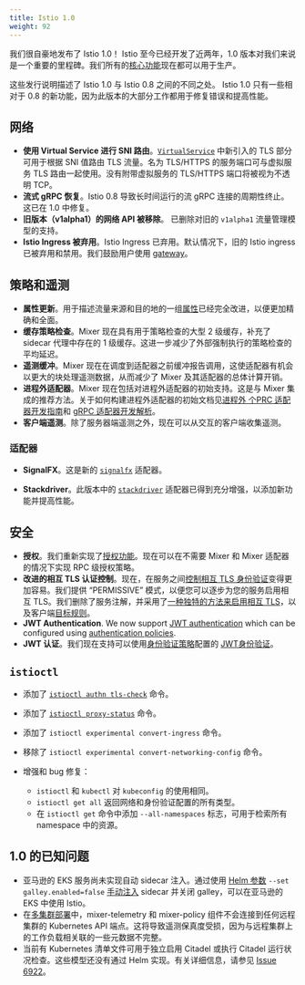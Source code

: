 ```yaml
---
title: Istio 1.0
weight: 92
---
```


我们很自豪地发布了 Istio 1.0！ Istio 至今已经开发了近两年，1.0 版本对我们来说是一个重要的里程碑。我们所有的[核心功能](/about/feature-stages/)现在都可以用于生产。

这些发行说明描述了 Istio 1.0 与 Istio 0.8 之间的不同之处。 Istio 1.0 只有一些相对于 0.8 的新功能，因为此版本的大部分工作都用于修复错误和提高性能。

## 网络

- **使用 Virtual Service 进行 SNI 路由**。[`VirtualService`](/docs/reference/config/istio.networking.v1alpha3/#VirtualService) 中新引入的 TLS 部分可用于根据 SNI 值路由 TLS 流量。名为 TLS/HTTPS 的服务端口可与虚拟服务 TLS 路由一起使用。没有附带虚拟服务的 TLS/HTTPS 端口将被视为不透明 TCP。
- **流式 gRPC 恢复**。Istio 0.8 导致长时间运行的流 gRPC 连接的周期性终止。这已在 1.0 中修复。
- **旧版本（v1alpha1）的网络 API 被移除**。 已删除对旧的 `v1alpha1` 流量管理模型的支持。
- **Istio Ingress 被弃用**。Istio Ingress 已弃用。默认情况下，旧的 Istio ingress 已被弃用和禁用。我们鼓励用户使用 [gateway](/docs/concepts/traffic-management/#gateways)。

## 策略和遥测

- **属性更新**。用于描述流量来源和目的地的一组[属性](/docs/reference/config/policy-and-telemetry/attribute-vocabulary/)已经完全改进，以便更加精确和全面。
- **缓存策略检查**。Mixer 现在具有用于策略检查的大型 2 级缓存，补充了 sidecar 代理中存在的 1 级缓存。这进一步减少了外部强制执行的策略检查的平均延迟。
- **遥测缓冲**。Mixer 现在在调度到适配器之前缓冲报告调用，这使适配器有机会以更大的块处理遥测数据，从而减少了 Mixer 及其适配器的总体计算开销。
- **进程外适配器**。Mixer 现在包括对进程外适配器的初始支持。这是与 Mixer 集成的推荐方法。关于如何构建进程外适配器的初始文档见[进程外 个PRC 适配器开发指南](https://github.com/istio/istio/wiki/Out-Of-Process-gRPC-Adapter-Dev-Guide)和 [gRPC 适配器开发解析](https://github.com/istio/istio/wiki/gRPC-Adapter-Walkthrough)。
- **客户端遥测**。除了服务器端遥测之外，现在可以从交互的客户端收集遥测。

### 适配器

- **SignalFX**。这是新的 [`signalfx`](/docs/reference/config/policy-and-telemetry/adapters/signalfx/) 适配器。

- **Stackdriver**。此版本中的 [`stackdriver`](/docs/reference/config/policy-and-telemetry/adapters/stackdriver/) 适配器已得到充分增强，以添加新功能并提高性能。

## 安全

- **授权**。我们重新实现了[授权功能](/docs/concepts/security/#authorization)。现在可以在不需要 Mixer 和 Mixer 适配器的情况下实现 RPC 级授权策略。
- **改进的相互 TLS 认证控制**。现在，在服务之间[控制相互 TLS 身份验证](/docs/concepts/security/#authentication)变得更加容易。我们提供 “PERMISSIVE” 模式，以便您可以逐步为您的服务启用相互 TLS。我们删除了服务注解，并采用了[一种独特的方法来启用相互 TLS](/docs/tasks/security/authn-policy/)，以及客户端[目标规则](/docs/concepts/traffic-management/#destination-rules)。
- **JWT Authentication**. We now support [JWT authentication](/docs/concepts/security/#authentication) which can
  be configured using [authentication policies](/docs/concepts/security/#authentication-policies).
- **JWT 认证**。我们现在支持可以使用[身份验证策略](/docs/concepts/security/#authentication-policies)配置的 [JWT身份验证](/docs/concepts/security/#authentication)。

## `istioctl`

- 添加了 [`istioctl authn tls-check`](/docs/reference/commands/istioctl/#istioctl-authn-tls-check) 命令。

- 添加了 [`istioctl proxy-status`](/docs/reference/commands/istioctl/#istioctl-proxy-status) 命令。

- 添加了 `istioctl experimental convert-ingress` 命令。

- 移除了 `istioctl experimental convert-networking-config` 命令。

- 增强和 bug 修复：

    - `istioctl` 和 `kubectl` 对 `kubeconfig` 的使用相同。
    - `istioctl get all`  返回网络和身份验证配置的所有类型。
    - 在 `istioctl get` 命令中添加 `--all-namespaces` 标志，可用于检索所有 namespace 中的资源。

## 1.0 的已知问题

- 亚马逊的 EKS 服务尚未实现自动 sidecar 注入。通过使用 [Helm 参数](/docs/setup/kubernetes/helm-install) `--set galley.enabled=false` [手动注入](/docs/setup/kubernetes/sidecar-injection/#manual-sidecar-injection) sidecar 并关闭 galley，可以在亚马逊的 EKS 中使用 Istio。
- 在[多集群部署](/docs/setup/kubernetes/multicluster-install)中，mixer-telemetry 和 mixer-policy 组件不会连接到任何远程集群的 Kubernetes API 端点。这将导致遥测保真度受损，因为与远程集群上的工作负载相关联的一些元数据不完整。
- 当前有 Kubernetes 清单文件可用于独立启用 Citadel 或执行 Citadel 运行状况检查。这些模型还没有通过 Helm 实现。有关详细信息，请参见 [Issue 6922](https://github.com/istio/istio/issues/6922)。

